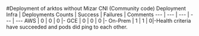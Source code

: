 #Deployment of arktos without Mizar CNI (Community code)
Deployment Infra | Deployments Counts | Success | Failures | Comments
--- | --- | --- | --- | ---
AWS | 0 | 0 | 0 |-
GCE | 0 | 0 | 0 |-
On-Prem | 1 | 1 | 0|-Health criteria have succeeded and pods did ping to each other.
